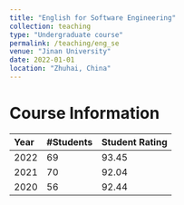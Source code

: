 ```yaml
---
title: "English for Software Engineering"
collection: teaching
type: "Undergraduate course"
permalink: /teaching/eng_se
venue: "Jinan University"
date: 2022-01-01
location: "Zhuhai, China"
---
```


Course Information
======

| Year    | #Students | Student Rating  |
|:--------|:----------|:----------------|
| 2022    | 69        | 93.45           |
| 2021    | 70        | 92.04           |
| 2020    | 56        | 92.44           |
